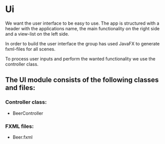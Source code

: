 # Ui
We want the user interface to be easy to use. 
The app is structured with a header with the applications name, the main functionality on the right side and a view-list on the left side.

In order to build the user interface the group has used JavaFX to generate fxml-files for all scenes. 

To process user inputs and perform the wanted functionality we use the controller class. 


## The UI module consists of the following classes and files:
### Controller class:
* BeerController

### FXML files:
* Beer.fxml

